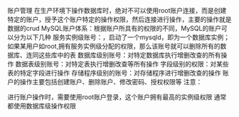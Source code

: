 账户管理
在生产环境下操作数据库时，绝对不可以使用root账户连接，而是创建特定的账户，授予这个账户特定的操作权限，然后连接进行操作，主要的操作就是数据的crud
MySQL账户体系：根据账户所具有的权限的不同，MySQL的账户可以分为以下几种
服务实例级账号：，启动了一个mysqld，即为一个数据库实例；如果某用户如root,拥有服务实例级分配的权限，那么该账号就可以删除所有的数据库、连同这些库中的表
数据库级别账号：对特定数据库执行增删改查的所有操作
数据表级别账号：对特定表执行增删改查等所有操作
字段级别的权限：对某些表的特定字段进行操作
存储程序级别的账号：对存储程序进行增删改查的操作
账户的操作主要包括创建账户、删除账户、修改密码、授权权限等
注意：

进行账户操作时，需要使用root账户登录，这个账户拥有最高的实例级权限
通常都使用数据库级操作权限